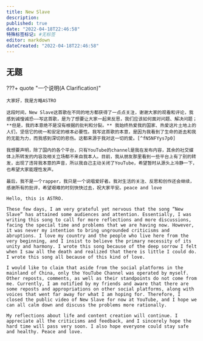 ```yaml
---
title: New Slave
description:
published: true
date: "2022-04-18T22:46:58"
特殊标签标记: #无标签
editor: markdown
dateCreated: "2022-04-18T22:46:58"
---
```


## 无题

<!--
03/31/2022 wXOlak3iLA4
404 -3HfDz6-KQI
-->

???+ quote "一个说明(A Clarification)"

    大家好，我是方略ASTRO

    这段时间，New Slave这首歌在不同的地方都获得了一点点关注，谢谢大家的观看和评论，我感到诚惶诚恐——写这首歌，是为了想要让大家一起来反思，我们应该如何面对问题、解决问题； **但是，我的本意绝不是没有根据的批判和分裂。** 我始终热爱我的国家、热爱这片土地上的人们，坚信它的统一和安定的根本必要性。我写这首歌的本意，是因为我看到了生命的逝去和我的无能为力，而我感到深切的悲伤。这都来源于我对这一切的爱。[^fN5NFYys7p0]

    我想要声明，除了国内的各个平台，只有YouTube的channel是我在发布内容，其余的社交媒体上所转发的内容及相关立场都不来自我本人。目前，我从朋友那里看到一些平台上有了别的转发，出现了违背我本意的声音，所以我自己主动关闭了YouTube，希望暂时从源头上冷静一下，也希望大家能理性发声。

    最后，我不是一个rapper，我只是一个说唱爱好者。我对生活的关注、反思和创作还会继续，感谢所有的批评，希望艰难的时刻快快过去，祝大家平安。peace and love

    Hello, this is ASTRO.

    These few days, I am very grateful yet nervous that the song “New Slave” has attained some audiences and attention. Essentially, I was writing this song to call for more reflections and more discussions, facing the special time and problems that we are having now. However, it was never my intention to bring ungrounded criticisms and abruptions. I love my country and the people who live here from the very beginning, and I insist to believe the primary necessity of its unity and harmony. I wrote this song because of the deep sorrow I felt when I saw all the death and realized that there is little I could do. I wrote this song all because of this kind of love.

    I would like to claim that aside from the social platforms in the mainland of China, only the YouTube Channel was operated by myself. Other reposts, comments, as well as their standpoints do not come from me. Currently, I am notified by my friends and aware that there are some reposts and appropriations on other social platforms, along with voices that went far away for what I am hoping for. Therefore, I closed the public video of New Slave for now at YouTube, and I hope we can all calm down and discuss the problems more rationally. 

    My reflections about life and content creation will continue. I appreciate all the criticisms and feedback, and I sincerely hope the hard time will pass very soon. I also hope everyone could stay safe and healthy. Peace and love.

[^fN5NFYys7p0]: 方略ASTRO, 《[一个说明(A Clarification)](https://www.youtube.com/watch?v=fN5NFYys7p0)》, (2022-04-16). 参照: 2022-04-18. [Online Video].
